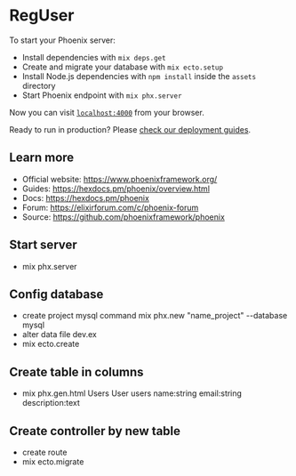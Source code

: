 # RegUser

To start your Phoenix server:

  * Install dependencies with `mix deps.get`
  * Create and migrate your database with `mix ecto.setup`
  * Install Node.js dependencies with `npm install` inside the `assets` directory
  * Start Phoenix endpoint with `mix phx.server`

Now you can visit [`localhost:4000`](http://localhost:4000) from your browser.

Ready to run in production? Please [check our deployment guides](https://hexdocs.pm/phoenix/deployment.html).

## Learn more

  * Official website: https://www.phoenixframework.org/
  * Guides: https://hexdocs.pm/phoenix/overview.html
  * Docs: https://hexdocs.pm/phoenix
  * Forum: https://elixirforum.com/c/phoenix-forum
  * Source: https://github.com/phoenixframework/phoenix

## Start server
 - mix phx.server

## Config database
 - create project mysql command mix phx.new "name_project" --database mysql
 - alter data file dev.ex
 - mix ecto.create

## Create table in columns
 - mix phx.gen.html Users User users name:string email:string description:text

## Create controller by new table
 - create route
 - mix ecto.migrate